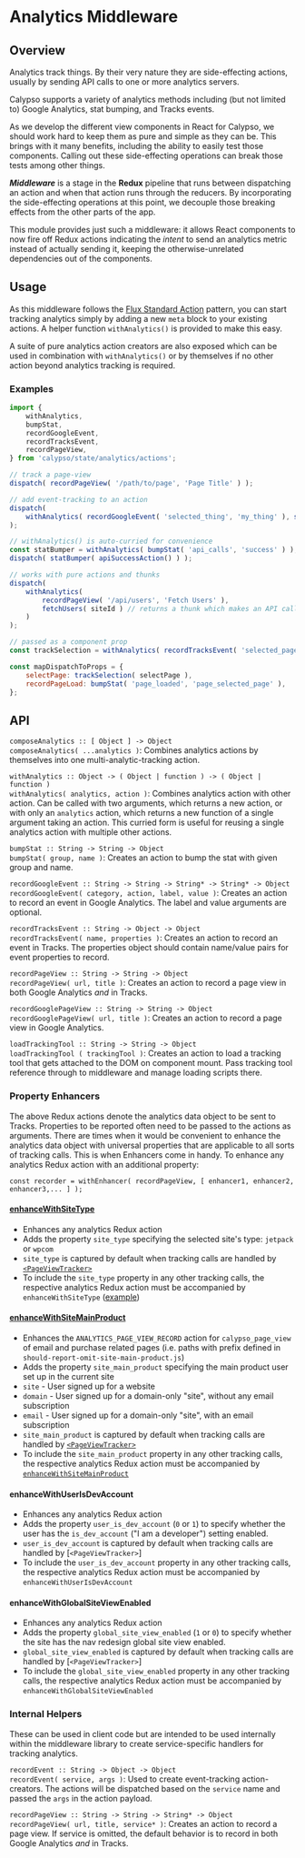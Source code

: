 # Analytics Middleware

## Overview

Analytics track things. By their very nature they are side-effecting actions, usually by sending API calls to one or more analytics servers.

Calypso supports a variety of analytics methods including (but not limited to) Google Analytics, stat bumping, and Tracks events.

As we develop the different view components in React for Calypso, we should work hard to keep them as pure and simple as they can be. This brings with it many benefits, including the ability to easily test those components. Calling out these side-effecting operations can break those tests among other things.

_**Middleware**_ is a stage in the **Redux** pipeline that runs between dispatching an action and when that action runs through the reducers. By incorporating the side-effecting operations at this point, we decouple those breaking effects from the other parts of the app.

This module provides just such a middleware: it allows React components to now fire off Redux actions indicating the _intent_ to send an analytics metric instead of actually sending it, keeping the otherwise-unrelated dependencies out of the components.

## Usage

As this middleware follows the [Flux Standard Action](https://github.com/acdlite/flux-standard-action) pattern, you can start tracking analytics simply by adding a new `meta` block to your existing actions. A helper function `withAnalytics()` is provided to make this easy.

A suite of pure analytics action creators are also exposed which can be used in combination with `withAnalytics()` or by themselves if no other action beyond analytics tracking is required.

### Examples

```js
import {
	withAnalytics,
	bumpStat,
	recordGoogleEvent,
	recordTracksEvent,
	recordPageView,
} from 'calypso/state/analytics/actions';

// track a page-view
dispatch( recordPageView( '/path/to/page', 'Page Title' ) );

// add event-tracking to an action
dispatch(
	withAnalytics( recordGoogleEvent( 'selected_thing', 'my_thing' ), selectThing( myThing ) )
);

// withAnalytics() is auto-curried for convenience
const statBumper = withAnalytics( bumpStat( 'api_calls', 'success' ) );
dispatch( statBumper( apiSuccessAction() ) );

// works with pure actions and thunks
dispatch(
	withAnalytics(
		recordPageView( '/api/users', 'Fetch Users' ),
		fetchUsers( siteId ) // returns a thunk which makes an API call
	)
);

// passed as a component prop
const trackSelection = withAnalytics( recordTracksEvent( 'selected_page', { page: 'somePage' } ) );

const mapDispatchToProps = {
	selectPage: trackSelection( selectPage ),
	recordPageLoad: bumpStat( 'page_loaded', 'page_selected_page' ),
};
```

## API

`composeAnalytics :: [ Object ] -> Object`<br />
`composeAnalytics( ...analytics )`: Combines analytics actions by themselves into one multi-analytic-tracking action.

`withAnalytics :: Object -> ( Object | function ) -> ( Object | function )`<br />
`withAnalytics( analytics, action )`: Combines analytics action with other action. Can be called with two arguments, which returns a new action, or with only an `analytics` action, which returns a new function of a single argument taking an action. This curried form is useful for reusing a single analytics action with multiple other actions.

`bumpStat :: String -> String -> Object`<br />
`bumpStat( group, name )`: Creates an action to bump the stat with given group and name.

`recordGoogleEvent :: String -> String -> String* -> String* -> Object`<br />
`recordGoogleEvent( category, action, label, value )`: Creates an action to record an event in Google Analytics. The label and value arguments are optional.

`recordTracksEvent :: String -> Object -> Object`<br />
`recordTracksEvent( name, properties )`: Creates an action to record an event in Tracks. The properties object should contain name/value pairs for event properties to record.

`recordPageView :: String -> String -> Object`<br />
`recordPageView( url, title )`: Creates an action to record a page view in both Google Analytics _and_ in Tracks.

`recordGooglePageView :: String -> String -> Object`<br />
`recordGooglePageView( url, title )`: Creates an action to record a page view in Google Analytics.

`loadTrackingTool :: String -> String -> Object`<br />
`loadTrackingTool ( trackingTool )`: Creates an action to load a tracking tool that gets attached to the DOM on component mount. Pass tracking tool reference through to middleware and manage loading scripts there.

### Property Enhancers

The above Redux actions denote the analytics data object to be sent to Tracks. Properties to be reported often need to be passed to the actions as arguments. There are times when it would be convenient to enhance the analytics data object with universal properties that are applicable to all sorts of tracking calls. This is when Enhancers come in handy. To enhance any analytics Redux action with an additional property:

```
const recorder = withEnhancer( recordPageView, [ enhancer1, enhancer2, enhancer3,... ] );
```

#### [enhanceWithSiteType](https://github.com/Automattic/wp-calypso/tree/a2cc6fa5ee914e53e75e8eaf147bf1bac549b5e4/client/state/analytics/actions/enhance-with-site-type.js)

- Enhances any analytics Redux action
- Adds the property `site_type` specifying the selected site's type: `jetpack` or `wpcom`
- `site_type` is captured by default when tracking calls are handled by [`<PageViewTracker>`](https://github.com/Automattic/wp-calypso/blob/a2cc6fa5ee914e53e75e8eaf147bf1bac549b5e4/client/lib/analytics/page-view-tracker/index.jsx#L116)
- To include the `site_type` property in any other tracking calls, the respective analytics Redux action must be accompanied by `enhanceWithSiteType` ([example](https://github.com/Automattic/wp-calypso/blob/a2cc6fa5ee914e53e75e8eaf147bf1bac549b5e4/client/login/magic-login/index.jsx#L167))

#### [enhanceWithSiteMainProduct](https://github.com/Automattic/wp-calypso/tree/6ee89756f49d5e44551075aedfb2868e8fd144eb/client/state/analytics/actions/enhance-with-site-main-product.js)

- Enhances the `ANALYTICS_PAGE_VIEW_RECORD` action for `calypso_page_view` of email and purchase related pages (i.e. paths with prefix defined in `should-report-omit-site-main-product.js`)
- Adds the property `site_main_product` specifying the main product user set up in the current site
- `site` - User signed up for a website
- `domain` - User signed up for a domain-only "site", without any email subscription
- `email` - User signed up for a domain-only "site", with an email subscription
- `site_main_product` is captured by default when tracking calls are handled by [`<PageViewTracker>`](https://github.com/Automattic/wp-calypso/blob/6ee89756f49d5e44551075aedfb2868e8fd144eb/client/lib/analytics/page-view-tracker/index.jsx#L117)
- To include the `site_main_product` property in any other tracking calls, the respective analytics Redux action must be accompanied by [`enhanceWithSiteMainProduct`](https://github.com/Automattic/wp-calypso/blob/6ee89756f49d5e44551075aedfb2868e8fd144eb/client/my-sites/email/inbox/mailbox-selection-list/index.jsx#L226)

#### enhanceWithUserIsDevAccount

- Enhances any analytics Redux action
- Adds the property `user_is_dev_account` (`0` or `1`) to specify whether the user has the `is_dev_account` ("I am a developer") setting enabled.
- `user_is_dev_account` is captured by default when tracking calls are handled by [`<PageViewTracker>`]
- To include the `user_is_dev_account` property in any other tracking calls, the respective analytics Redux action must be accompanied by `enhanceWithUserIsDevAccount`

#### enhanceWithGlobalSiteViewEnabled

- Enhances any analytics Redux action
- Adds the property `global_site_view_enabled` (`1` or `0`) to specify whether the site has the nav redesign global site view enabled.
- `global_site_view_enabled` is captured by default when tracking calls are handled by [`<PageViewTracker>`]
- To include the `global_site_view_enabled` property in any other tracking calls, the respective analytics Redux action must be accompanied by `enhanceWithGlobalSiteViewEnabled`

### Internal Helpers

These can be used in client code but are intended to be used internally within the middleware library to create service-specific handlers for tracking analytics.

`recordEvent :: String -> Object -> Object`<br />
`recordEvent( service, args )`: Used to create event-tracking action-creators. The actions will be dispatched based on the `service` name and passed the `args` in the action payload.

`recordPageView :: String -> String -> String* -> Object`<br />
`recordPageView( url, title, service* )`: Creates an action to record a page view. If service is omitted, the default behavior is to record in both Google Analytics _and_ in Tracks.
